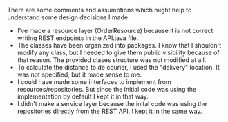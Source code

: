 There are some comments and assumptions which might help to understand some design decisions I made.

- I've made a resource layer (OrderResource) because it is not correct writing REST endpoints in the API.java file.
- The classes have been organized into packages. I know that I shouldn't modify any class, but I needed to give them public visibility because of that reason. The provided clases structure was not modified at all.
- To calculate the distance to de courier, I used the "delivery" location. It was not specified, but it made sense to me.
- I could have made some interfaces to implement from resources/repositories. But since the initial code was using the implementation by default I kept it in that way.
- I didn't make a service layer because the inital code was using the repositories directly from the REST API. I kept it in the same way.